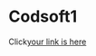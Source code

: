 # Codsoft1
Click[your link is here](https://www.figma.com/file/nPuROtRXa4Kn8gaANZXUcL/login-page?type=design&t=F9z185Bmk7ZqbtNW-6)
